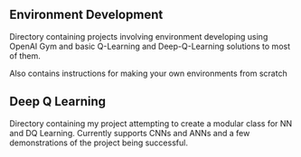 Environment Development
---

Directory containing projects involving environment developing using OpenAI Gym 
and basic Q-Learning and Deep-Q-Learning solutions to most of them. 

Also contains instructions for making your own environments from scratch

Deep Q Learning
---

Directory containing my project attempting to create a modular class for NN and 
DQ Learning. Currently supports CNNs and ANNs and a few demonstrations of the 
project being successful.